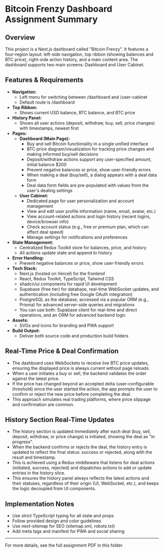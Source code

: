 # Bitcoin Frenzy Dashboard Assignment Summary

## Overview

This project is a Next.js dashboard called "Bitcoin Frenzy". It features a four-region layout: left-side navigation, top ribbon (showing balances and BTC price), right-side action history, and a main content area. The dashboard supports two main screens: Dashboard and User Cabinet.

## Features & Requirements

- **Navigation:**
  - Left menu for switching between /dashboard and /user-cabinet
  - Default route is /dashboard
- **Top Ribbon:**
  - Shows current USD balance, BTC balance, and BTC price
- **History Panel:**
  - Shows all user actions (deposit, withdraw, buy, sell, price changes) with timestamps, newest first
- **Pages:**
  - **Dashboard (Main Page):**
    - Buy and sell Bitcoin functionality in a single unified interface
    - BTC price diagram/visualization for tracking price changes and making informed buy/sell decisions
    - Deposit/withdraw actions support any user-specified amount, initial balance $200
    - Prevent negative balances or price, show user-friendly errors
    - When making a deal (buy/sell), a dialog appears with a deal data form
    - Deal data form fields are pre-populated with values from the user's dealing settings
  - **User Cabinet:**
    - Dedicated page for user personalization and account management
    - View and edit user profile information (name, email, avatar, etc.)
    - View account-related actions and login history (recent logins, device/browser info)
    - Check account status (e.g., free or premium plan, which can affect deal speed)
    - Manage settings for notifications and preferences
- **State Management:**
  - Centralized Redux Toolkit store for balances, price, and history
  - All actions update state and append to history
- **Error Handling:**
  - Prevent negative balances or price, show user-friendly errors
- **Tech Stack:**
  - Next.js (hosted on Vercel) for the frontend
  - React, Redux Toolkit, TypeScript, Tailwind CSS
  - shadcn/ui components for rapid UI development
  - Supabase (free tier) for database, real-time WebSocket updates, and authentication (including free Google OAuth integration)
  - PostgreSQL as the database, accessed via a popular ORM (e.g., Prisma) for advanced server-side queries and migrations
  - You can use both: Supabase client for real-time and direct operations, and an ORM for advanced backend logic
- **Assets:**
  - SVGs and icons for branding and PWA support
- **Build Output:**
  - Deliver both source code and production build folders

## Real-Time Price & Deal Confirmation

- The dashboard uses WebSockets to receive live BTC price updates, ensuring the displayed price is always current without page reloads.
- When a user initiates a buy or sell, the backend validates the order against the latest price.
- If the price has changed beyond an accepted delta (user-configurable threshold) since the user started the action, the app prompts the user to confirm or reject the new price before completing the deal.
- This approach simulates real trading platforms, where price slippage and confirmation are common.

## History Section Real-Time Updates

- The history section is updated immediately after each deal (buy, sell, deposit, withdraw, or price change) is initiated, showing the deal as "in progress".
- When the backend confirms or rejects the deal, the history entry is updated to reflect the final status: success or rejected, along with the result and timestamp.
- This is achieved using a Redux middleware that listens for deal actions (initiated, success, rejected) and dispatches actions to add or update entries in the history slice.
- This ensures the history panel always reflects the latest actions and their statuses, regardless of their origin (UI, WebSocket, etc.), and keeps the logic decoupled from UI components.

## Implementation Notes

- Use strict TypeScript typing for all state and props
- Follow provided design and color guidelines
- Use next-sitemap for SEO (sitemap.xml, robots.txt)
- Add meta tags and manifest for PWA and social sharing

---

For more details, see the full assignment PDF in this folder.
